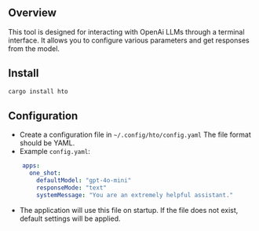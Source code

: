 ## Overview

This tool is designed for interacting with OpenAi LLMs through a terminal interface. It allows you to
configure various parameters and get responses from the model.

## Install

```bash
cargo install hto
```

## Configuration

- Create a configuration file in `~/.config/hto/config.yaml` The file format should be YAML.
- Example `config.yaml`:

```yaml
    apps:
      one_shot:
        defaultModel: "gpt-4o-mini"
        responseMode: "text"
        systemMessage: "You are an extremely helpful assistant."
```

- The application will use this file on startup. If the file does not exist, default settings will be applied.
